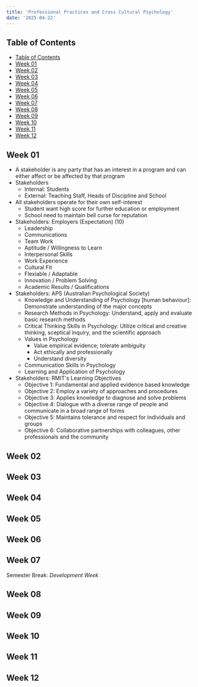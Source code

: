 ```yaml
---
title: 'Professional Practices and Cross Cultural Psychology'
date: '2025-04-22'
---
```


## Table of Contents

- [Table of Contents](#table-of-contents)
- [Week 01](#week-01)
- [Week 02](#week-02)
- [Week 03](#week-03)
- [Week 04](#week-04)
- [Week 05](#week-05)
- [Week 06](#week-06)
- [Week 07](#week-07)
- [Week 08](#week-08)
- [Week 09](#week-09)
- [Week 10](#week-10)
- [Week 11](#week-11)
- [Week 12](#week-12)

## Week 01

- A stakeholder is any party that has an interest in a program and can either affect or be affected by that program
- Stakeholders
  - Internal: Students
  - External: Teaching Staff, Heads of Discipline and School
- All stakeholders operate for their own self-interest
  - Student want high score for further education or employment
  - School need to maintain bell curse for reputation
- Stakeholders: Employers (Expectation) (10)
  - Leadership
  - Communications
  - Team Work
  - Aptitude / Willingness to Learn
  - Interpersonal Skills
  - Work Experience
  - Cultural Fit
  - Flexiable / Adaptable
  - Innovation / Problem Solving
  - Academic Results / Qualifications
- Stakeholders: APS (Australian Psychological Society)
  - Knowledge and Understanding of Psychology [human behaviour]: Demonstrate understanding of the major concepts
  - Research Methods in Psychology: Understand, apply and evaluate basic research methods
  - Critical Thinking Skills in Psychology: Utilize critical and creative thinking, sceptical inquiry, and the scientific approach
  - Values in Psychology
    - Value empirical evidence; tolerate ambiguity
    - Act ethically and professionally
    - Understand diversity
  - Communication Skills in Psychology
  - Learning and Application of Psychology
- Stakeholders: RMIT's Learning Objectives
  - Objective 1: Fundamental and applied evidence based knowledge
  - Objective 2: Employ a variety of approaches and procedures
  - Objective 3: Applies knowledge to diagnose and solve problems
  - Objective 4: Dialogue with a diverse range of people and communicate in a broad range of forms
  - Objective 5: Maintains tolerance and respect for individuals and groups
  - Objective 6: Collaborative partnerships with colleagues, other professionals and the community

## Week 02

## Week 03

## Week 04

## Week 05

## Week 06

## Week 07

Semester Break: _Development Week_

## Week 08

## Week 09

## Week 10

## Week 11

## Week 12
